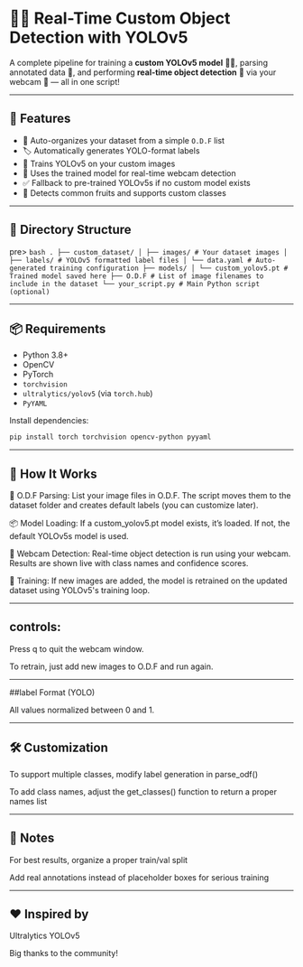 # 🧠📸 Real-Time Custom Object Detection with YOLOv5

A complete pipeline for training a **custom YOLOv5 model** 🏋️‍♂️, parsing annotated data 🔖, and performing **real-time object detection** 🎯 via your webcam 🎥 — all in one script!

---

## 🚀 Features

- 📁 Auto-organizes your dataset from a simple `O.D.F` list
- 🏷️ Automatically generates YOLO-format labels
- 🤖 Trains YOLOv5 on your custom images
- 🧪 Uses the trained model for real-time webcam detection
- ✅ Fallback to pre-trained YOLOv5s if no custom model exists
- 🔄 Detects common fruits and supports custom classes

---

## 📂 Directory Structure

pre> ```bash . ├── custom_dataset/ │ ├── images/ # Your dataset images │ ├── labels/ # YOLOv5 formatted label files │ └── data.yaml # Auto-generated training configuration ├── models/ │ └── custom_yolov5.pt # Trained model saved here ├── O.D.F # List of image filenames to include in the dataset └── your_script.py # Main Python script (optional) ``` </pre>


---

## 📦 Requirements

- Python 3.8+
- OpenCV
- PyTorch
- `torchvision`
- `ultralytics/yolov5` (via `torch.hub`)
- `PyYAML`

Install dependencies:

```bash
pip install torch torchvision opencv-python pyyaml
```
---

## 📜 How It Works

📄 O.D.F Parsing:
List your image files in O.D.F. The script moves them to the dataset folder and creates default labels (you can customize later).

📦 Model Loading:
If a custom_yolov5.pt model exists, it’s loaded. If not, the default YOLOv5s model is used.

🎥 Webcam Detection:
Real-time object detection is run using your webcam. Results are shown live with class names and confidence scores.

🧠 Training:
If new images are added, the model is retrained on the updated dataset using YOLOv5's training loop.

---

## controls: 

Press q to quit the webcam window.

To retrain, just add new images to O.D.F and run again.

---

##label Format (YOLO)

All values normalized between 0 and 1.

---

## 🛠️ Customization

To support multiple classes, modify label generation in parse_odf()

To add class names, adjust the get_classes() function to return a proper names list

---

## 📌 Notes

For best results, organize a proper train/val split

Add real annotations instead of placeholder boxes for serious training

---

## ❤️ Inspired by

Ultralytics YOLOv5

Big thanks to the community!

